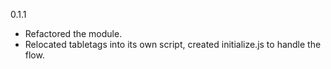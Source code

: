 0.1.1 
- Refactored the module.
- Relocated tabletags into its own script, created initialize.js to handle the flow.